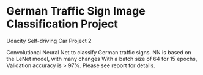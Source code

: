 # German Traffic Sign Image Classification Project
Udacity Self-driving Car Project 2

Convolutional Neural Net to classify German traffic signs. 
NN is based on the LeNet model, with many changes
With a batch size of 64 for 15 epochs, Validation accuracy is > 97%. Please see report for details.

